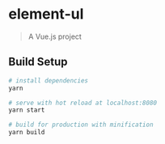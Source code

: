 # element-ul

> A Vue.js project

## Build Setup

``` bash
# install dependencies
yarn

# serve with hot reload at localhost:8080
yarn start

# build for production with minification
yarn build



